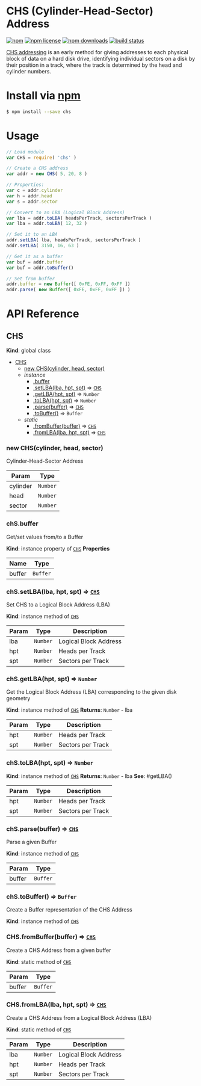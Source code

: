 # CHS (Cylinder-Head-Sector) Address
[![npm](https://img.shields.io/npm/v/chs.svg?style=flat-square)](https://npmjs.com/package/chs)
[![npm license](https://img.shields.io/npm/l/chs.svg?style=flat-square)](https://npmjs.com/package/chs)
[![npm downloads](https://img.shields.io/npm/dm/chs.svg?style=flat-square)](https://npmjs.com/package/chs)
[![build status](https://img.shields.io/travis/jhermsmeier/node-chs.svg?style=flat-square)](https://travis-ci.org/jhermsmeier/node-chs)

[CHS addressing] is an early method for giving addresses to each physical block of data on a hard disk drive,
identifying individual sectors on a disk by their position in a track, where the track is determined by the head and cylinder numbers.

[CHS addressing]: https://en.wikipedia.org/wiki/Cylinder-head-sector

# Install via [npm](https://npmjs.com)

```sh
$ npm install --save chs
```

# Usage

```js
// Load module
var CHS = require( 'chs' )
```
```js
// Create a CHS address
var addr = new CHS( 5, 20, 8 )
```
```js
// Properties:
var c = addr.cylinder
var h = addr.head
var s = addr.sector
```
```js
// Convert to an LBA (Logical Block Address)
var lba = addr.toLBA( headsPerTrack, sectorsPerTrack )
var lba = addr.toLBA( 12, 32 )
```
```js
// Set it to an LBA
addr.setLBA( lba, headsPerTrack, sectorsPerTrack )
addr.setLBA( 3150, 16, 63 )
```
```js
// Get it as a buffer
var buf = addr.buffer
var buf = addr.toBuffer()
```
```js
// Set from buffer
addr.buffer = new Buffer([ 0xFE, 0xFF, 0xFF ])
addr.parse( new Buffer([ 0xFE, 0xFF, 0xFF ]) )
```

# API Reference

<a name="CHS"></a>

## CHS
**Kind**: global class

* [CHS](#CHS)
    * [new CHS(cylinder, head, sector)](#new_CHS_new)
    * _instance_
        * [.buffer](#CHS+buffer)
        * [.setLBA(lba, hpt, spt)](#CHS+setLBA) ⇒ <code>[CHS](#CHS)</code>
        * [.getLBA(hpt, spt)](#CHS+getLBA) ⇒ <code>Number</code>
        * [.toLBA(hpt, spt)](#CHS+toLBA) ⇒ <code>Number</code>
        * [.parse(buffer)](#CHS+parse) ⇒ <code>[CHS](#CHS)</code>
        * [.toBuffer()](#CHS+toBuffer) ⇒ <code>Buffer</code>
    * _static_
        * [.fromBuffer(buffer)](#CHS.fromBuffer) ⇒ <code>[CHS](#CHS)</code>
        * [.fromLBA(lba, hpt, spt)](#CHS.fromLBA) ⇒ <code>[CHS](#CHS)</code>

<a name="new_CHS_new"></a>

### new CHS(cylinder, head, sector)
Cylinder-Head-Sector Address


| Param | Type |
| --- | --- |
| cylinder | <code>Number</code> |
| head | <code>Number</code> |
| sector | <code>Number</code> |

<a name="CHS+buffer"></a>

### chS.buffer
Get/set values from/to a Buffer

**Kind**: instance property of <code>[CHS](#CHS)</code>
**Properties**

| Name | Type |
| --- | --- |
| buffer | <code>Buffer</code> |

<a name="CHS+setLBA"></a>

### chS.setLBA(lba, hpt, spt) ⇒ <code>[CHS](#CHS)</code>
Set CHS to a Logical Block Address (LBA)

**Kind**: instance method of <code>[CHS](#CHS)</code>

| Param | Type | Description |
| --- | --- | --- |
| lba | <code>Number</code> | Logical Block Address |
| hpt | <code>Number</code> | Heads per Track |
| spt | <code>Number</code> | Sectors per Track |

<a name="CHS+getLBA"></a>

### chS.getLBA(hpt, spt) ⇒ <code>Number</code>
Get the Logical Block Address (LBA)
corresponding to the given disk geometry

**Kind**: instance method of <code>[CHS](#CHS)</code>
**Returns**: <code>Number</code> - lba

| Param | Type | Description |
| --- | --- | --- |
| hpt | <code>Number</code> | Heads per Track |
| spt | <code>Number</code> | Sectors per Track |

<a name="CHS+toLBA"></a>

### chS.toLBA(hpt, spt) ⇒ <code>Number</code>
**Kind**: instance method of <code>[CHS](#CHS)</code>
**Returns**: <code>Number</code> - lba
**See**: #getLBA()

| Param | Type | Description |
| --- | --- | --- |
| hpt | <code>Number</code> | Heads per Track |
| spt | <code>Number</code> | Sectors per Track |

<a name="CHS+parse"></a>

### chS.parse(buffer) ⇒ <code>[CHS](#CHS)</code>
Parse a given Buffer

**Kind**: instance method of <code>[CHS](#CHS)</code>

| Param | Type |
| --- | --- |
| buffer | <code>Buffer</code> |

<a name="CHS+toBuffer"></a>

### chS.toBuffer() ⇒ <code>Buffer</code>
Create a Buffer representation of the CHS Address

**Kind**: instance method of <code>[CHS](#CHS)</code>
<a name="CHS.fromBuffer"></a>

### CHS.fromBuffer(buffer) ⇒ <code>[CHS](#CHS)</code>
Create a CHS Address from a given buffer

**Kind**: static method of <code>[CHS](#CHS)</code>

| Param | Type |
| --- | --- |
| buffer | <code>Buffer</code> |

<a name="CHS.fromLBA"></a>

### CHS.fromLBA(lba, hpt, spt) ⇒ <code>[CHS](#CHS)</code>
Create a CHS Address from a Logical Block Address (LBA)

**Kind**: static method of <code>[CHS](#CHS)</code>

| Param | Type | Description |
| --- | --- | --- |
| lba | <code>Number</code> | Logical Block Address |
| hpt | <code>Number</code> | Heads per Track |
| spt | <code>Number</code> | Sectors per Track |
